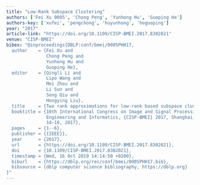 ```yaml
---
title: "Low-Rank Subspace Clustering"
authors: ['Fei Xu 0005', 'Chong Peng', 'Yunhong Hu', 'Guoping He']
authors-key: ['xufei', 'pengchong', 'huyunhong', 'heguoping']
year: "2017"
article-link: "https://doi.org/10.1109/CISP-BMEI.2017.8302021"
venue: "CISP-BMEI"
bibex: "@inproceedings{DBLP:conf/bmei/0005PHH17,
  author    = {Fei Xu and
               Chong Peng and
               Yunhong Hu and
               Guoping He},
  editor    = {Qingli Li and
               Lipo Wang and
               Mei Zhou and
               Li Sun and
               Song Qiu and
               Hongying Liu},
  title     = {Two rank approximations for low-rank based subspace clustering},
  booktitle = {10th International Congress on Image and Signal Processing, BioMedical
               Engineering and Informatics, {CISP-BMEI} 2017, Shanghai, China, October
               14-16, 2017},
  pages     = {1--6},
  publisher = {{IEEE}},
  year      = {2017},
  url       = {https://doi.org/10.1109/CISP-BMEI.2017.8302021},
  doi       = {10.1109/CISP-BMEI.2017.8302021},
  timestamp = {Wed, 16 Oct 2019 14:14:50 +0200},
  biburl    = {https://dblp.org/rec/conf/bmei/0005PHH17.bib},
  bibsource = {dblp computer science bibliography, https://dblp.org}
}"
---
```

